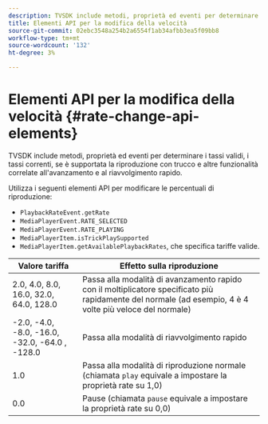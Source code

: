 ```yaml
---
description: TVSDK include metodi, proprietà ed eventi per determinare i tassi validi, i tassi correnti, se è supportata la riproduzione con trucco e altre funzionalità correlate all'avanzamento e al riavvolgimento rapido.
title: Elementi API per la modifica della velocità
source-git-commit: 02ebc3548a254b2a6554f1ab34afbb3ea5f09bb8
workflow-type: tm+mt
source-wordcount: '132'
ht-degree: 3%

---
```


# Elementi API per la modifica della velocità {#rate-change-api-elements}

TVSDK include metodi, proprietà ed eventi per determinare i tassi validi, i tassi correnti, se è supportata la riproduzione con trucco e altre funzionalità correlate all&#39;avanzamento e al riavvolgimento rapido.

<!--<a id="section_E5D37C71323947E2AED8B866D9835E31"></a>-->

Utilizza i seguenti elementi API per modificare le percentuali di riproduzione:

* `PlaybackRateEvent.getRate`
* `MediaPlayerEvent.RATE_SELECTED`
* `MediaPlayerEvent.RATE_PLAYING`
* `MediaPlayerItem.isTrickPlaySupported`
* `MediaPlayerItem.getAvailablePlaybackRates`, che specifica tariffe valide.

| Valore tariffa | Effetto sulla riproduzione |
|---|---|
| 2.0, 4.0, 8.0, 16.0, 32.0, 64.0, 128.0 | Passa alla modalità di avanzamento rapido con il moltiplicatore specificato più rapidamente del normale (ad esempio, 4 è 4 volte più veloce del normale) |
| -2.0, -4.0, -8.0, -16.0, -32.0, -64.0 , -128.0 | Passa alla modalità di riavvolgimento rapido |
| 1.0 | Passa alla modalità di riproduzione normale (chiamata `play` equivale a impostare la proprietà rate su 1,0) |
| 0.0 | Pause (chiamata `pause` equivale a impostare la proprietà rate su 0,0) |
